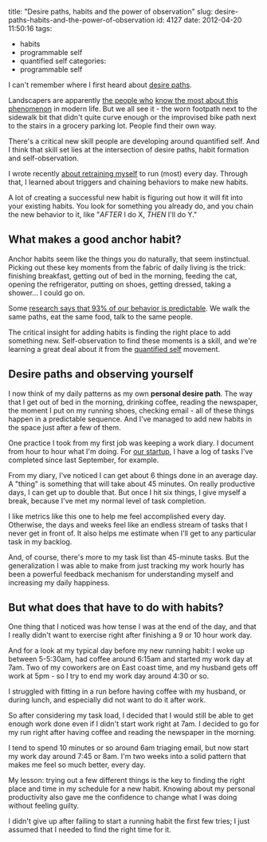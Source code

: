 title: "Desire paths, habits and the power of observation"
slug: desire-paths-habits-and-the-power-of-observation
id: 4127
date: 2012-04-20 11:50:16
tags: 
- habits
- programmable self
- quantified self
categories: 
- programmable self

I can't remember where I first heard about [desire paths](http://en.wikipedia.org/wiki/Desire_path). 

Landscapers are apparently [the people who](http://www.qsrweb.com/blog/7538/Is-your-restaurant-on-a-desire-path) [know the most about this phenomenon](http://www.flickr.com/groups/desire_paths) in modern life. But we all see it - the worn footpath next to the sidewalk bit that didn't quite curve enough or the improvised bike path next to the stairs in a grocery parking lot. People find their own way.

There's a critical new skill people are developing around quantified self. And I think that skill set lies at the intersection of desire paths, habit formation and self-observation.
<!--more-->
I wrote recently [about retraining myself](http://www.chesnok.com/daily/2012/01/11/thinking-like-bj-fogg/) to run (most) every day. Through that, I learned about triggers and chaining behaviors to make new habits. 

A lot of creating a successful new habit is figuring out how it will fit into your existing habits. You look for something you already do, and you chain the new behavior to it, like "_AFTER_ I do X, _THEN_ I'll do Y."

## What makes a good anchor habit?

Anchor habits seem like the things you do naturally, that seem instinctual. Picking out these key moments from the fabric of daily living is the trick: finishing breakfast, getting out of bed in the morning, feeding the cat, opening the refrigerator, putting on shoes, getting dressed, taking a shower... I could go on. 

Some [research says that 93% of our behavior is predictable](http://phys.org/news186174216.html). We walk the same paths, eat the same food, talk to the same people. 

The critical insight for adding habits is finding the right place to add something new. Self-observation to find these moments is a skill, and we're learning a great deal about it from the [quantified self](http://quantifiedself.com/) movement. 

## Desire paths and observing yourself

I now think of my daily patterns as my own **personal desire path**. The way that I get out of bed in the morning, drinking coffee, reading the newspaper, the moment I put on my running shoes, checking email - all of these things happen in a predictable sequence. And I've managed to add new habits in the space just after a few of them.

One practice I took from my first job was keeping a work diary. I document from hour to hour what I'm doing. For [our startup](http://primeradiant.com), I have a log of tasks I've completed since last September, for example. 

From my diary, I've noticed I can get about 6 things done in an average day. A "thing" is something that will take about 45 minutes. On really productive days, I can get up to double that. But once I hit six things, I give myself a break, because I've met my normal level of task completion. 

I like metrics like this one to help me feel accomplished every day. Otherwise, the days and weeks feel like an endless stream of tasks that I never get in front of. It also helps me estimate when I'll get to any particular task in my backlog. 

And, of course, there's more to my task list than 45-minute tasks. But the generalization I was able to make from just tracking my work hourly has been a powerful feedback mechanism for understanding myself and increasing my daily happiness.

## But what does that have to do with habits?

One thing that I noticed was how tense I was at the end of the day, and that I really didn't want to exercise right after finishing a 9 or 10 hour work day. 

And for a look at my typical day before my new running habit: I woke up between 5-5:30am, had coffee around 6:15am and started my work day at 7am. Two of my coworkers are on East coast time, and my husband gets off work at 5pm - so I try to end my work day around 4:30 or so.

I struggled with fitting in a run before having coffee with my husband, or during lunch, and especially did not want to do it after work. 

So after considering my task load, I decided that I would still be able to get enough work done even if I didn't start work right at 7am. I decided to go for my run right after having coffee and reading the newspaper in the morning. 

I tend to spend 10 minutes or so around 6am triaging email, but now start my work day around 7:45 or 8am. I'm two weeks into a solid pattern that makes me feel so much better, every day.

My lesson: trying out a few different things is the key to finding the right place and time in my schedule for a new habit. Knowing about my personal productivity also gave me the confidence to change what I was doing without feeling guilty. 

I didn't give up after failing to start a running habit the first few tries; I just assumed that I needed to find the right time for it.
